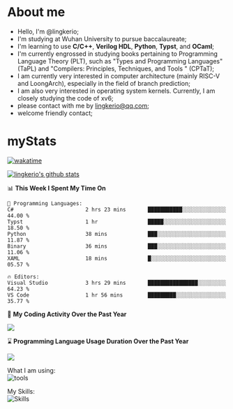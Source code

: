 # About me

- Hello, I'm @lingkerio; 
- I'm studying at Wuhan University to pursue baccalaureate;
- I'm learning to use **C/C++**, **Verilog HDL**, **Python**, **Typst**, and **OCaml**;
- I'm currently engrossed in studying books pertaining to Programming Language Theory (PLT), such as "Types and Programming Languages" (TaPL) and "Compilers: Principles, Techniques, and Tools " (CPTaT);
- I am currently very interested in computer architecture (mainly RISC-V and LoongArch), especially in the field of branch prediction;
- I am also very interested in operating system kernels. Currently, I am closely studying the code of xv6;
- please contact with me by lingkerio@qq.com;
- welcome friendly contact;


# myStats
[![wakatime](https://wakatime.com/badge/user/91f23013-72dc-47fa-9246-c7f1d9e4561b.svg)](https://wakatime.com/@91f23013-72dc-47fa-9246-c7f1d9e4561b)

[![lingkerio's github stats](https://github-readme-stats-sigma-five.vercel.app/api?username=lingkerio&count_private=true&show_icons=true&theme=gruvbox "![lingkerio's github stats")](https://github.com/anuraghazra/github-readme-stats)

<!--START_SECTION:waka-->
📊 **This Week I Spent My Time On** 

```text
💬 Programming Languages: 
C#                       2 hrs 23 mins       ███████████░░░░░░░░░░░░░░   44.00 % 
Typst                    1 hr                █████░░░░░░░░░░░░░░░░░░░░   18.50 % 
Python                   38 mins             ███░░░░░░░░░░░░░░░░░░░░░░   11.87 % 
Binary                   36 mins             ███░░░░░░░░░░░░░░░░░░░░░░   11.06 % 
XAML                     18 mins             █░░░░░░░░░░░░░░░░░░░░░░░░   05.57 % 

🔥 Editors: 
Visual Studio            3 hrs 29 mins       ████████████████░░░░░░░░░   64.23 % 
VS Code                  1 hr 56 mins        █████████░░░░░░░░░░░░░░░░   35.77 % 
```


<!--END_SECTION:waka-->

📅 **My Coding Activity Over the Past Year**

<a href="https://wakatime.com"><img src="https://wakatime.com/share/@lingkerio/9d8c2ccb-422f-4031-86b5-c947c7b728ba.png" /></a>

⌛ **Programming Language Usage Duration Over the Past Year**

<a href="https://wakatime.com"><img src="https://wakatime.com/share/@lingkerio/b4268c3a-49e5-469e-b094-8e53392cb864.png" /></a>

What I am using:  
![tools](https://skillicons.dev/icons?i=discord,twitter,linkedin,gitlab,git,github,neovim,vim,md,stackoverflow,visualstudio,vscode,pycharm,arch,debian,ubuntu)  


My Skills:  
![Skills](https://skillicons.dev/icons?i=bash,c,cpp,cmake,ocaml,docker,latex,md,go,html,codepen,java,linux,powershell,py,qt,regex,rust,php,mysql,sklearn)  
